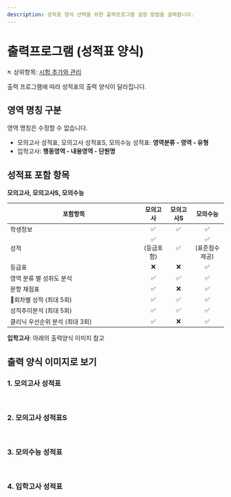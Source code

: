```yaml
---
description: 성적표 양식 선택을 위한 출력프로그램 설정 방법을 살펴봅니다.
---
```


# 출력프로그램 (성적표 양식)

↖ 상위항목: [시험 추가와 관리](./)

출력 프로그램에 따라 성적표의 출력 양식이 달라집니다.

## 영역 명칭 구분

영역 명칭은 수정할 수 없습니다.

* 모의고사 성적표, 모의고사 성적표S, 모의수능 성적표: **영역분류 - 영역 - 유형**
* 입학고사: **행동영역 - 내용영역 - 단원명**

## 성적표 포함 항목

**모의고사, 모의고사S, 모의수능**

<table><thead><tr><th width="296">포함항목</th><th align="center">모의고사</th><th align="center">모의고사S</th><th align="center">모의수능</th></tr></thead><tbody><tr><td>학생정보</td><td align="center">✅</td><td align="center">✅</td><td align="center">✅</td></tr><tr><td>성적</td><td align="center">✅ <br>(등급포함)</td><td align="center">✅</td><td align="center">✅ <br>(표준점수제공)</td></tr><tr><td>등급표</td><td align="center">❌</td><td align="center">❌</td><td align="center">✅</td></tr><tr><td>영역 분류 별 성취도 분석</td><td align="center">✅</td><td align="center">✅</td><td align="center">✅</td></tr><tr><td>문항 채점표</td><td align="center">✅</td><td align="center">❌</td><td align="center">✅</td></tr><tr><td>회차별 성적 (최대 5회)</td><td align="center">✅</td><td align="center">✅</td><td align="center">✅</td></tr><tr><td>성적추이분석 (최대 5회)</td><td align="center">✅</td><td align="center">✅</td><td align="center">✅</td></tr><tr><td>클리닉 우선순위 분석 (최대 3회)</td><td align="center">✅</td><td align="center">❌</td><td align="center">✅</td></tr></tbody></table>

**입학고사**: 아래의 출력양식 이미지 참고

## 출력 양식 이미지로 보기

### 1. 모의고사 성적표

<div data-full-width="true">

<figure><img src="../../.gitbook/assets/모의고사 성적표 (1).png" alt=""><figcaption></figcaption></figure>

</div>

### 2. 모의고사 성적표S

<figure><img src="../../.gitbook/assets/모의고사성적표S.png" alt=""><figcaption></figcaption></figure>

### 3. 모의수능 성적표

<div data-full-width="true">

<figure><img src="../../.gitbook/assets/모의수능 성적표.png" alt=""><figcaption></figcaption></figure>

</div>

### 4. 입학고사 성적표

<div data-full-width="true">

<figure><img src="../../.gitbook/assets/입학고사성적표.png" alt=""><figcaption></figcaption></figure>

</div>
